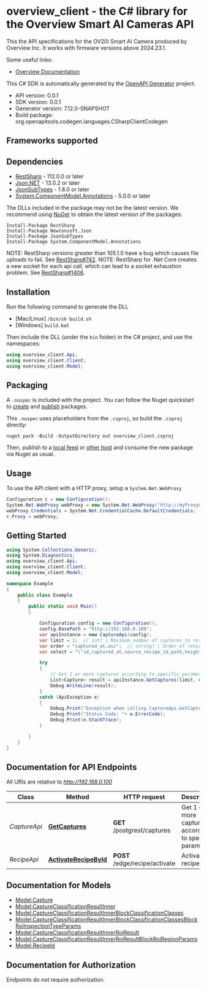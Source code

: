 # overview_client - the C# library for the Overview Smart AI Cameras API

This the API specifications for the OV20i Smart AI Camera produced by Overview Inc. It works with firmware versions above 2024.23.1.

Some useful links:
- [Overview Documentation](https://overview.ai/support)

This C# SDK is automatically generated by the [OpenAPI Generator](https://openapi-generator.tech) project:

- API version: 0.0.1
- SDK version: 0.0.1
- Generator version: 7.12.0-SNAPSHOT
- Build package: org.openapitools.codegen.languages.CSharpClientCodegen

<a id="frameworks-supported"></a>
## Frameworks supported

<a id="dependencies"></a>
## Dependencies

- [RestSharp](https://www.nuget.org/packages/RestSharp) - 112.0.0 or later
- [Json.NET](https://www.nuget.org/packages/Newtonsoft.Json/) - 13.0.2 or later
- [JsonSubTypes](https://www.nuget.org/packages/JsonSubTypes/) - 1.8.0 or later
- [System.ComponentModel.Annotations](https://www.nuget.org/packages/System.ComponentModel.Annotations) - 5.0.0 or later

The DLLs included in the package may not be the latest version. We recommend using [NuGet](https://docs.nuget.org/consume/installing-nuget) to obtain the latest version of the packages:
```
Install-Package RestSharp
Install-Package Newtonsoft.Json
Install-Package JsonSubTypes
Install-Package System.ComponentModel.Annotations
```

NOTE: RestSharp versions greater than 105.1.0 have a bug which causes file uploads to fail. See [RestSharp#742](https://github.com/restsharp/RestSharp/issues/742).
NOTE: RestSharp for .Net Core creates a new socket for each api call, which can lead to a socket exhaustion problem. See [RestSharp#1406](https://github.com/restsharp/RestSharp/issues/1406).

<a id="installation"></a>
## Installation
Run the following command to generate the DLL
- [Mac/Linux] `/bin/sh build.sh`
- [Windows] `build.bat`

Then include the DLL (under the `bin` folder) in the C# project, and use the namespaces:
```csharp
using overview_client.Api;
using overview_client.Client;
using overview_client.Model;
```
<a id="packaging"></a>
## Packaging

A `.nuspec` is included with the project. You can follow the Nuget quickstart to [create](https://docs.microsoft.com/en-us/nuget/quickstart/create-and-publish-a-package#create-the-package) and [publish](https://docs.microsoft.com/en-us/nuget/quickstart/create-and-publish-a-package#publish-the-package) packages.

This `.nuspec` uses placeholders from the `.csproj`, so build the `.csproj` directly:

```
nuget pack -Build -OutputDirectory out overview_client.csproj
```

Then, publish to a [local feed](https://docs.microsoft.com/en-us/nuget/hosting-packages/local-feeds) or [other host](https://docs.microsoft.com/en-us/nuget/hosting-packages/overview) and consume the new package via Nuget as usual.

<a id="usage"></a>
## Usage

To use the API client with a HTTP proxy, setup a `System.Net.WebProxy`
```csharp
Configuration c = new Configuration();
System.Net.WebProxy webProxy = new System.Net.WebProxy("http://myProxyUrl:80/");
webProxy.Credentials = System.Net.CredentialCache.DefaultCredentials;
c.Proxy = webProxy;
```

<a id="getting-started"></a>
## Getting Started

```csharp
using System.Collections.Generic;
using System.Diagnostics;
using overview_client.Api;
using overview_client.Client;
using overview_client.Model;

namespace Example
{
    public class Example
    {
        public static void Main()
        {

            Configuration config = new Configuration();
            config.BasePath = "http://192.168.0.100";
            var apiInstance = new CaptureApi(config);
            var limit = 1;  // int? | Maximum number of captures to return (optional)  (default to 1)
            var order = "captured_at.asc";  // string? | Order of returned captures (optional)  (default to captured_at.desc)
            var select = "\"id,captured_at,source_recipe_id,path,height,width,size,classification_result(created_at,confidence,block_classification_classes(label_name,block_roi_inspection_type_params(name)),roi_result(block_roi_region_params(name,bbox,angle)))\"";  // string? | Fields to include in the response (optional)  (default to "id,captured_at,source_recipe_id,path,height,width,size,classification_result(created_at,confidence,block_classification_classes(label_name,block_roi_inspection_type_params(name)),roi_result(block_roi_region_params(name,bbox,angle)))")

            try
            {
                // Get 1 or more captures according to specific parameters
                List<Capture> result = apiInstance.GetCaptures(limit, order, select);
                Debug.WriteLine(result);
            }
            catch (ApiException e)
            {
                Debug.Print("Exception when calling CaptureApi.GetCaptures: " + e.Message );
                Debug.Print("Status Code: "+ e.ErrorCode);
                Debug.Print(e.StackTrace);
            }

        }
    }
}
```

<a id="documentation-for-api-endpoints"></a>
## Documentation for API Endpoints

All URIs are relative to *http://192.168.0.100*

Class | Method | HTTP request | Description
------------ | ------------- | ------------- | -------------
*CaptureApi* | [**GetCaptures**](docs/CaptureApi.md#getcaptures) | **GET** /postgrest/captures | Get 1 or more captures according to specific parameters
*RecipeApi* | [**ActivateRecipeById**](docs/RecipeApi.md#activaterecipebyid) | **POST** /edge/recipe/activate | Activate a recipe


<a id="documentation-for-models"></a>
## Documentation for Models

 - [Model.Capture](docs/Capture.md)
 - [Model.CaptureClassificationResultInner](docs/CaptureClassificationResultInner.md)
 - [Model.CaptureClassificationResultInnerBlockClassificationClasses](docs/CaptureClassificationResultInnerBlockClassificationClasses.md)
 - [Model.CaptureClassificationResultInnerBlockClassificationClassesBlockRoiInspectionTypeParams](docs/CaptureClassificationResultInnerBlockClassificationClassesBlockRoiInspectionTypeParams.md)
 - [Model.CaptureClassificationResultInnerRoiResult](docs/CaptureClassificationResultInnerRoiResult.md)
 - [Model.CaptureClassificationResultInnerRoiResultBlockRoiRegionParams](docs/CaptureClassificationResultInnerRoiResultBlockRoiRegionParams.md)
 - [Model.RecipeId](docs/RecipeId.md)


<a id="documentation-for-authorization"></a>
## Documentation for Authorization

Endpoints do not require authorization.

